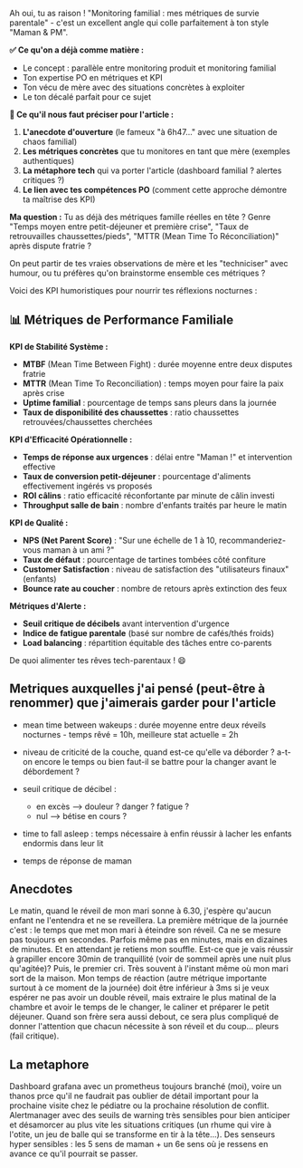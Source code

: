 Ah oui, tu as raison ! "Monitoring familial : mes métriques de survie parentale" - c'est un excellent angle qui colle parfaitement à ton style "Maman & PM".

**✅ Ce qu'on a déjà comme matière :**
- Le concept : parallèle entre monitoring produit et monitoring familial
- Ton expertise PO en métriques et KPI
- Ton vécu de mère avec des situations concrètes à exploiter
- Le ton décalé parfait pour ce sujet

**🎯 Ce qu'il nous faut préciser pour l'article :**
1. **L'anecdote d'ouverture** (le fameux "à 6h47..." avec une situation de chaos familial)
2. **Les métriques concrètes** que tu monitores en tant que mère (exemples authentiques)
3. **La métaphore tech** qui va porter l'article (dashboard familial ? alertes critiques ?)
4. **Le lien avec tes compétences PO** (comment cette approche démontre ta maîtrise des KPI)

**Ma question :**
Tu as déjà des métriques famille réelles en tête ? Genre "Temps moyen entre petit-déjeuner et première crise", "Taux de retrouvailles chaussettes/pieds", "MTTR (Mean Time To Réconciliation)" après dispute fratrie ?

On peut partir de tes vraies observations de mère et les "techniciser" avec humour, ou tu préfères qu'on brainstorme ensemble ces métriques ?

Voici des KPI humoristiques pour nourrir tes réflexions nocturnes :

## 📊 Métriques de Performance Familiale

**KPI de Stabilité Système :**
- **MTBF** (Mean Time Between Fight) : durée moyenne entre deux disputes fratrie
- **MTTR** (Mean Time To Reconciliation) : temps moyen pour faire la paix après crise
- **Uptime familial** : pourcentage de temps sans pleurs dans la journée
- **Taux de disponibilité des chaussettes** : ratio chaussettes retrouvées/chaussettes cherchées

**KPI d'Efficacité Opérationnelle :**
- **Temps de réponse aux urgences** : délai entre "Maman !" et intervention effective
- **Taux de conversion petit-déjeuner** : pourcentage d'aliments effectivement ingérés vs proposés
- **ROI câlins** : ratio efficacité réconfortante par minute de câlin investi
- **Throughput salle de bain** : nombre d'enfants traités par heure le matin

**KPI de Qualité :**
- **NPS (Net Parent Score)** : "Sur une échelle de 1 à 10, recommanderiez-vous maman à un ami ?"
- **Taux de défaut** : pourcentage de tartines tombées côté confiture
- **Customer Satisfaction** : niveau de satisfaction des "utilisateurs finaux" (enfants)
- **Bounce rate au coucher** : nombre de retours après extinction des feux

**Métriques d'Alerte :**
- **Seuil critique de décibels** avant intervention d'urgence
- **Indice de fatigue parentale** (basé sur nombre de cafés/thés froids)
- **Load balancing** : répartition équitable des tâches entre co-parents

De quoi alimenter tes rêves tech-parentaux ! 😄

## Metriques auxquelles j'ai pensé (peut-être à renommer) que j'aimerais garder pour l'article

- mean time between wakeups : durée moyenne entre deux réveils nocturnes - temps rêvé = 10h, meilleure stat actuelle = 2h

- niveau de criticité de la couche, quand est-ce qu'elle va déborder ? a-t-on encore le temps ou bien faut-il se battre pour la changer avant le débordement ?

- seuil critique de décibel : 
    - en excès --> douleur ? danger ? fatigue ? 
    - nul --> bétise en cours ?

- time to fall asleep : temps nécessaire à enfin réussir à lacher les enfants endormis dans leur lit

- temps de réponse de maman

## Anecdotes

Le matin, quand le réveil de mon mari sonne à 6.30, j'espère qu'aucun enfant ne l'entendra et ne se reveillera. La première métrique de la journée c'est : le temps que met mon mari à éteindre son réveil. Ca ne se mesure pas toujours en secondes. Parfois même pas en minutes, mais en dizaines de minutes. Et en attendant je retiens mon souffle. Est-ce que je vais réussir à grapiller encore 30min de tranquillité (voir de sommeil après une nuit plus qu'agitée)? Puis, le premier cri. Très souvent à l'instant même où mon mari sort de la maison. Mon temps de réaction (autre métrique importante surtout à ce moment de la journée) doit être inférieur à 3ms si je veux espérer ne pas avoir un double réveil, mais extraire le plus matinal de la chambre et avoir le temps de le changer, le caliner et préparer le petit déjeuner. Quand son frère sera aussi debout, ce sera plus compliqué de donner l'attention que chacun nécessite à son réveil et du coup... pleurs (fail critique).

## La metaphore

Dashboard grafana avec un prometheus toujours branché (moi), voire un thanos prce qu'il ne faudrait pas oublier de détail important pour la prochaine visite chez le pédiatre ou la prochaine résolution de conflit. Alertmanager avec des seuils de warning très sensibles pour bien anticiper et désamorcer au plus vite les situations critiques (un rhume qui vire à l'otite, un jeu de balle qui se transforme en tir à la tête...). Des senseurs hyper sensibles : les 5 sens de maman + un 6e sens où je ressens en avance ce qu'il pourrait se passer.